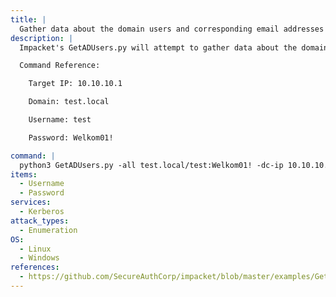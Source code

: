 ```yaml
---
title: |
  Gather data about the domain users and corresponding email addresses
description: |
  Impacket's GetADUsers.py will attempt to gather data about the domain's users and their corresponding email addresses.

  Command Reference:

  	Target IP: 10.10.10.1

  	Domain: test.local

  	Username: test

  	Password: Welkom01!

command: |
  python3 GetADUsers.py -all test.local/test:Welkom01! -dc-ip 10.10.10.1
items:
  - Username
  - Password
services:
  - Kerberos
attack_types:
  - Enumeration
OS:
  - Linux
  - Windows
references:
  - https://github.com/SecureAuthCorp/impacket/blob/master/examples/GetADUsers.py
---
```

